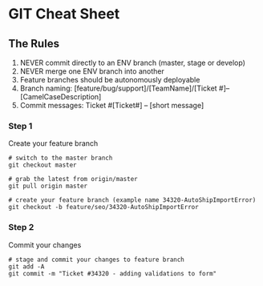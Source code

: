 # GIT Cheat Sheet
## The Rules
1. NEVER commit directly to an ENV branch (master, stage or develop)
2. NEVER merge one ENV branch into another
3. Feature branches should be autonomously deployable
4. Branch naming: [feature/bug/support]/[TeamName]/[Ticket #]–[CamelCaseDescription]
5. Commit messages: Ticket #[Ticket#] – [short message]

### Step 1
Create your feature branch
```shell
# switch to the master branch
git checkout master

# grab the latest from origin/master
git pull origin master

# create your feature branch (example name 34320-AutoShipImportError)
git checkout -b feature/seo/34320-AutoShipImportError
```

### Step 2
Commit your changes
```shell
# stage and commit your changes to feature branch
git add -A
git commit -m "Ticket #34320 - adding validations to form"
```
